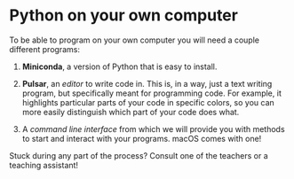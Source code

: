 # Python on your own computer

To be able to program on your own computer you will need a couple different programs:

1. **Miniconda**, a version of Python that is easy to install.

2. **Pulsar**, an *editor* to write code in. This is, in a way, just a text writing program, but specifically meant for programming code. For example, it highlights particular parts of your code in specific colors, so you can more easily distinguish which part of your code does what.

3. A *command line interface* from which we will provide you with methods to start and interact with your programs. macOS comes with one!

Stuck during any part of the process? Consult one of the teachers or a teaching assistant!
